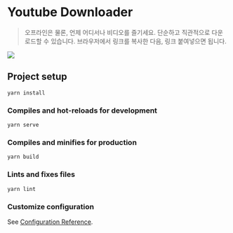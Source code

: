 # Youtube Downloader
> 오프라인은 물론, 언제 어디서나 비디오를 즐기세요. 단순하고 직관적으로 다운로드할 수 있습니다. 브라우저에서 링크를 복사한 다음, 링크 붙여넣으면 됩니다.

<img src="https://user-images.githubusercontent.com/59823089/84257998-2df5b700-ab51-11ea-91e0-827e1ebc89b3.png">

## Project setup
```
yarn install
```

### Compiles and hot-reloads for development
```
yarn serve
```

### Compiles and minifies for production
```
yarn build
```

### Lints and fixes files
```
yarn lint
```

### Customize configuration
See [Configuration Reference](https://cli.vuejs.org/config/).
